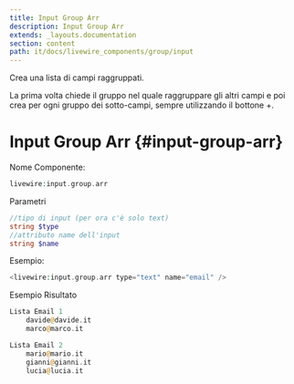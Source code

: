 ```yaml
---
title: Input Group Arr
description: Input Group Arr
extends: _layouts.documentation
section: content
path: it/docs/livewire_components/group/input
---
```


Crea una lista di campi raggruppati.

La prima volta chiede il gruppo nel quale raggruppare gli altri campi
e poi crea per ogni gruppo dei sotto-campi, sempre utilizzando il bottone +.

# Input Group Arr {#input-group-arr}

Nome Componente:

```php
livewire:input.group.arr
```

Parametri

```php
//tipo di input (per ora c'è solo text)
string $type
//attributo name dell'input
string $name
```

Esempio:

```php
<livewire:input.group.arr type="text" name="email" />
```

Esempio Risultato

```php
Lista Email 1
    davide@davide.it
    marco@marco.it

Lista Email 2
    mario@mario.it
    gianni@gianni.it
    lucia@lucia.it
```

